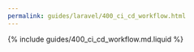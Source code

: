 ```yaml
---
permalink: guides/laravel/400_ci_cd_workflow.html
---
```


{% include guides/400_ci_cd_workflow.md.liquid %}
